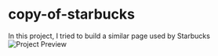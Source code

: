 # copy-of-starbucks
In this project, I tried to build a similar page used by Starbucks
![Project Preview](https://github.com/user-attachments/assets/5cba6e2d-e02c-4518-abfb-e5db79fb54fa)
